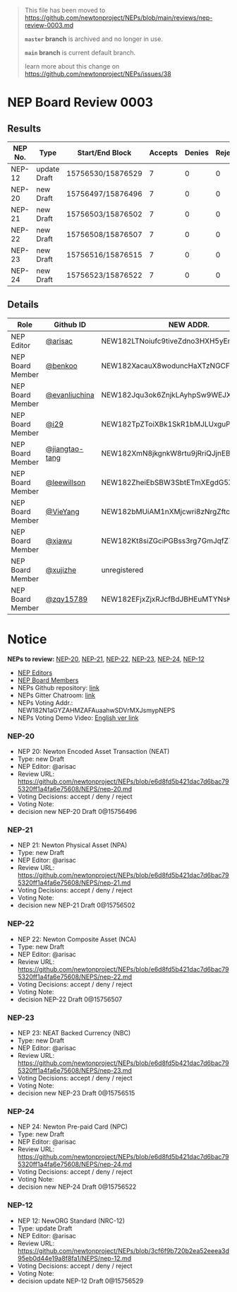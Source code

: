 > This file has been moved to
> https://github.com/newtonproject/NEPs/blob/main/reviews/nep-review-0003.md
> 
> **`master` branch** is archived and no longer in use.
>
> **`main` branch** is current default branch.
>
> learn more about this change on https://github.com/newtonproject/NEPs/issues/38

# NEP Board Review 0003

## Results

| NEP No. | Type         | Start/End Block   | Accepts | Denies | Rejects | Result |
| ------- | ------------ | ----------------- | ------- | ------ | ------- | ------ |
| NEP-12  | update Draft | 15756530/15876529 | 7       | 0      | 0       | Accept |
| NEP-20  | new Draft    | 15756497/15876496 | 7       | 0      | 0       | Accept |
| NEP-21  | new Draft    | 15756503/15876502 | 7       | 0      | 0       | Accept |
| NEP-22  | new Draft    | 15756508/15876507 | 7       | 0      | 0       | Accept |
| NEP-23  | new Draft    | 15756516/15876515 | 7       | 0      | 0       | Accept |
| NEP-24  | new Draft    | 15756523/15876522 | 7       | 0      | 0       | Accept |

## Details

| Role         | Github ID                                      | NEW ADDR.                           | NEP-12                                                | NEP-20                                          | NEP-21                                          | NEP-22                                  | NEP-23                          | NEP-24                          |
| ---------------- | -------------------------------------------------- | --------------------------------------- | ------------------------------------------------------------ | ------------------------------------------------------------ | ------------------------------------------------------------ | ------------------------------------------------------------ | ------------------------------------------------------------ | ------------------------------------------------------------ |
| NEP Editor       | [@arisac](https://github.com/arisac)               | NEW182LTNoiufc9tiveZdno3HXH5yEmUURKUiac | update Draft [NewExplorer](https://explorer.newtonproject.org/tx/0xc6560fbaa537f3903d369b8e9e094e92ffd6c6318a633ba2f9966667e36057f3) | new Draft [NewExplorer](https://explorer.newtonproject.org/tx/0x180855f091f9abe07136f27b64cd5715d29a8ff67f07b00f33cbccf4b2cbbb60) | new Draft [NewExplorer](https://explorer.newtonproject.org/tx/0x640b156e96ccb9b777fd7b20bef3086c1c2389cb19c36ead2651a9497b2034e5) | new Draft [NewExplorer](https://explorer.newtonproject.org/tx/0x120c00b13abc8c0b2bfb9c5e91dc61f7f70595567ea6e475c8ee265a4b024250) | new Draft [NewExplorer](https://explorer.newtonproject.org/tx/0xc38c10bd70381368143f8965b0371d8872b2c9cd1b2db8fe5ccc7833ed0b75f2) | new Draft [NewExplorer](https://explorer.newtonproject.org/tx/0x7fd10c1e94100efab283c35722cc40bb012702930ed52c8ce1c24a66cabf696b) |
| NEP Board Member | [@benkoo](https://github.com/benkoo)               | NEW182XacauX8woduncHaXTzNGCFnk7B15z34hi | Accept [NewExplorer](https://explorer.newtonproject.org/tx/0xb49828fbb0de73a1ace8aaa6d96e805c6800f9da368dd65bf7b91b3e5d90da87) | Accept [NewExplorer](https://explorer.newtonproject.org/tx/0xaff33f8b5430c70d4bf9d42bf0444554e5b1c4627e1af899af291c7483c8398e) | Accept [NewExplorer](https://explorer.newtonproject.org/tx/0x97128736547c564a71773bd16c901c18550e327c93c5f84d224327f701f4e790) | Accept [NewExplorer](https://explorer.newtonproject.org/tx/0x347b79811026313c6809f1ecfd8d7c496db199453bc131b9b7729cddc52c6deb) | Accept [NewExplorer](https://explorer.newtonproject.org/tx/0x71454af88e289b3c7472bc6a9ed4c8dd450c0025a2c036d834e262d7b0249aac) | Accept [NewExplorer](https://explorer.newtonproject.org/tx/0xd3f41a1844fe7af062ebcc1c4c63561b81178402bad377f4c0eca806a817c8d6) |
| NEP Board Member | [@evanliuchina](https://github.com/evanliuchina)   | NEW182Jqu3ok6ZnjkLAyhpSw9WEJXhEwUYX4jLR | Accept [NewExplorer](https://explorer.newtonproject.org/tx/0x67aedb192476a31019adb03dabf3efa7ec41da09c8f325ba552c2a591a0b0419) | Accept [NewExplorer](https://explorer.newtonproject.org/tx/0xe31a5161e27951cb22100ccbef46a55dc412b19e21aca8558e084cb6e70efa94) | Accept [NewExplorer](https://explorer.newtonproject.org/tx/0x2ccc1b17a7b889734f68a23a6edb08988fd69cf3be7b8ec5edfca5d22d3c738a) | Accept [NewExplorer](https://explorer.newtonproject.org/tx/0x8b5c76d4d5dc7706a575093df312220b28fd141e0bfc52553a60dca2998a0f41) | Accept [NewExplorer](https://explorer.newtonproject.org/tx/0xd0bb44ba4fc07896984e5568e56579e67944c801a1c75d6eed70adea9cb71a17) | Accept [NewExplorer](https://explorer.newtonproject.org/tx/0x18f626bfb6b696afddb5ce1a86ed011a9d79b4a5cbef396a3039c3ac03b306ea) |
| NEP Board Member | [@i29](https://github.com/i29)                     | NEW182TpZToiXBk1SkR1bMJLUxguPxFsZciz123 | Accept [NewExplorer](https://explorer.newtonproject.org/tx/0xaa8f3f53b4314dc7b5e8b5ca41ea642c13eb2e42611168fe4378bfc520cf5776) | Accept [NewExplorer](https://explorer.newtonproject.org/tx/0xb1da5722965b02c3669073fec1daa2e4bb5b562bdd5eed2d3c4277d9148c3936) | Accept [NewExplorer](https://explorer.newtonproject.org/tx/0xdf1d621844979a1d6e13405df1fc221ff2b558bf784c2763a434240ec319e7a8) | Accept [NewExplorer](https://explorer.newtonproject.org/tx/0x1eff9b91baf6ec510e46ca03a41ad4b6032025d0c3fc17e2a8b748b2b7a32909) | Accept [NewExplorer](https://explorer.newtonproject.org/tx/0xd775d1a530d4ad9c6dd580e80a35fda9e3d76e8124a85acbb0a1bebcb0c24afc) | Accept [NewExplorer](https://explorer.newtonproject.org/tx/0xaff584335657cd7661d7403274339a1d5b240a43ff63e1d69554e727c20b6030) |
| NEP Board Member | [@jiangtao-tang](https://github.com/jiangtao-tang) | NEW182XmN8jkgnkW8rtu9jRriQJjnEBXSbZZuHJ | Accept [NewExplorer](https://explorer.newtonproject.org/tx/0xd0c08e305ee58947e4cd56129d400f1b8552b5474994e6c279515668d7e0aa82) | Accept [NewExplorer](https://explorer.newtonproject.org/tx/0xca994f80c67c4dee3ccf6c85fc4fa2679ebf42f7dee82ffdcd56ec9bf3d99113) | Accept [NewExplorer](https://explorer.newtonproject.org/tx/0xc30b3a689c66f18230a9e2cb22815312a45224153f7bb8b88efe229001cdd68d) | Accept [NewExplorer](https://explorer.newtonproject.org/tx/0xb8cf6f00ea9a808b044832683d51a243546411efec091f35e8d02dc9fd616017) | Accept [NewExplorer](https://explorer.newtonproject.org/tx/0xad6759f168194b09a1babe52733ef024e6c267fd5cc5053cb5e1233581536ad5) | Accept [NewExplorer](https://explorer.newtonproject.org/tx/0x5219b334ad91262790734a4fb32bbd4d4486329246b14359289f681a20557372) |
| NEP Board Member | [@leewillson](https://github.com/leewillson)       | NEW182ZheiEbSBW3SbtETmXEgdG5X9GvFuLRun2 | Accept [NewExplorer](https://explorer.newtonproject.org/tx/0x18a74713f946a892f9d636455710e8e0fbb87e496f47414eb5a776fc90b5ed78) | Accept [NewExplorer](https://explorer.newtonproject.org/tx/0x16e86fe7202e6bd000743d61e42828275858c94fe28a8b441d27fbc1757d42b2) | Accept [NewExplorer](https://explorer.newtonproject.org/tx/0xa5436fad3a1e438f612b1bca8dea53bea7e768abff25bbcadd7812f4073e6911) | Accept [NewExplorer](https://explorer.newtonproject.org/tx/0x79ec516cad09162d33c4d082587ba984448d692ad91a28bf0dede53d04cfe2e4) | Accept [NewExplorer](https://explorer.newtonproject.org/tx/0x76e2586afd61d0c9b070b71017e5f0ed4ce7ae3a612302241339e3ad4ad8787e) | Accept [NewExplorer](https://explorer.newtonproject.org/tx/0x6816a6788b7f37ae136efcba2afc4d953037498189ce9dbdb45d52d1374a223b) |
| NEP Board Member | [@VieYang](https://github.com/VieYang)             | NEW182bMUiAM1nXMjcwri8zNrgZftcnPJc1uVie | Accept [NewExplorer](https://explorer.newtonproject.org/tx/0x08b32bb9158711618e70bce928ca3be92abbeaa2ef716228f18fddbb74f8619e) | Accept [NewExplorer](https://explorer.newtonproject.org/tx/0xb2dfba133125296e6d298e1617bbe56c7150c6a0a1ac4f7deef91a09f6ce40d2) | Accept [NewExplorer](https://explorer.newtonproject.org/tx/0x56ed2239688e35500c3dc381508409fff751a84e19e4a2c3126d4fa69ed862f9) | Accept [NewExplorer](https://explorer.newtonproject.org/tx/0xe2b20282a330ad0fe330ef8767982ef5710240634407bac92c47e515e410e641) | Accept [NewExplorer](https://explorer.newtonproject.org/tx/0xd82e46b2260b38be9ee1737e8dab8db5d1f3a7950d89908ffc60a9bc4b37ed0a) | Accept [NewExplorer](https://explorer.newtonproject.org/tx/0xe22890b0b5fb0fbb168f8acbf10a14d7677c47938795510af13cda337173d7d1) |
| NEP Board Member | [@xiawu](https://github.com/xiawu)                 | NEW182Kt8siZGciPGBss3rg7GmJqfZ7CUafVUHH |                                                              |                                                              |                                                              |                                                              |                                                              |                                                              |
| NEP Board Member | [@xujizhe](https://github.com/xujizhe)             | unregistered                            |                                                              |                                                              |                                                              |                                                              |                                                              |                                                              |
| NEP Board Member | [@zqy15789](https://github.com/zqy15789)           | NEW182EFjxZjxRJcfBdJBHEuMTYNsK7RLTFeiiJ | Accept [NewExplorer](https://explorer.newtonproject.org/tx/0x0bdf869d5f56948b4cae590eb4ace321a47174eeeba4b0a1ca705c995011a2b8) | Accept [NewExplorer](https://explorer.newtonproject.org/tx/0xafe304c44d23eadabcab56d3610fee271f89406f77ca5df124acda12d35a63db) | Accept [NewExplorer](https://explorer.newtonproject.org/tx/0x7919f8935c40162bcce063e0fd0e444c461d364968b2bf49b6332ecf40f01d9b) | Accept [NewExplorer](https://explorer.newtonproject.org/tx/0x0feecf12d60f62527ebb9facf2e757f8a534baa9b7028d9acbe78ff8500edbe5) | Accept [NewExplorer](https://explorer.newtonproject.org/tx/0x8797983ed00dd06232670ed69224a21e6192b5ef4859edc2badab778ceca24ce) | Accept [NewExplorer](https://explorer.newtonproject.org/tx/0xa4b6b38efba3b706d0e2c26b3d8f689bb8fc562484d5c7cbefde880524832353) |

# Notice

**NEPs to review:** [NEP-20](#nep-20), [NEP-21](#nep-21), [NEP-22](#nep-22), [NEP-23](#nep-23), [NEP-24](#nep-24), [NEP-12](#nep-12)

- [NEP Editors](https://github.com/newtonproject/NEPs/wiki/NEP-Review-Process)
- [NEP Board Members](https://github.com/newtonproject/NEPs/wiki/NEP-Review-Process)
- NEPs Github repository: [link](https://github.com/newtonproject/NEPs)
- NEPs Gitter Chatroom: [link](https://gitter.im/newtonproject/NEPs)
- NEPs Voting Addr.: NEW182N1aGYZAHMZAFAuaahwSDVrMXJsmypNEPS
- NEPs Voting Demo Video: [English ver link](https://s3.ap-east-1.amazonaws.com/f.d.w.newton.bio/v/nep-voting-demo-01-en.mp4)

### NEP-20

- NEP 20: Newton Encoded Asset Transaction (NEAT)
- Type: new Draft
- NEP Editor: @arisac
- Review URL: https://github.com/newtonproject/NEPs/blob/e6d8fd5b421dac7d6bac795320ff1a4fa6e75608/NEPS/nep-20.md
- Voting Decisions: accept / deny / reject
- Voting Note:
- decision new NEP-20 Draft 0@15756496

### NEP-21

- NEP 21: Newton Physical Asset (NPA)
- Type: new Draft
- NEP Editor: @arisac
- Review URL: https://github.com/newtonproject/NEPs/blob/e6d8fd5b421dac7d6bac795320ff1a4fa6e75608/NEPS/nep-21.md
- Voting Decisions: accept / deny / reject
- Voting Note:
- decision new NEP-21 Draft 0@15756502

### NEP-22

- NEP 22: Newton Composite Asset (NCA)
- Type: new Draft
- NEP Editor: @arisac
- Review URL: https://github.com/newtonproject/NEPs/blob/e6d8fd5b421dac7d6bac795320ff1a4fa6e75608/NEPS/nep-22.md
- Voting Decisions: accept / deny / reject
- Voting Note:
- decision NEP-22 Draft 0@15756507

### NEP-23

- NEP 23: NEAT Backed Currency (NBC)
- Type: new Draft
- NEP Editor: @arisac
- Review URL: https://github.com/newtonproject/NEPs/blob/e6d8fd5b421dac7d6bac795320ff1a4fa6e75608/NEPS/nep-23.md
- Voting Decisions: accept / deny / reject
- Voting Note:
- decision new NEP-23 Draft 0@15756515

### NEP-24

- NEP 24: Newton Pre-paid Card (NPC)
- Type: new Draft
- NEP Editor: @arisac
- Review URL: https://github.com/newtonproject/NEPs/blob/e6d8fd5b421dac7d6bac795320ff1a4fa6e75608/NEPS/nep-24.md
- Voting Decisions: accept / deny / reject
- Voting Note:
- decision new NEP-24 Draft 0@15756522

### NEP-12

- NEP 12: NewORG Standard (NRC-12)
- Type: update Draft
- NEP Editor: @arisac
- Review URL: https://github.com/newtonproject/NEPs/blob/3cf6f9b720b2ea52eeea3d95eb0d44e19a8f8fa1/NEPS/nep-12.md
- Voting Decisions: accept / deny / reject
- Voting Note:
- decision update NEP-12 Draft 0@15756529